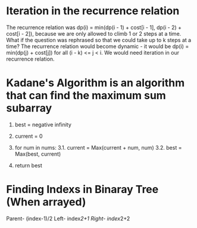 # Iteration in the recurrence relation

The recurrence relation was dp(i) = min(dp(i - 1) + cost[i - 1], dp(i - 2) + cost[i - 2]), because we are only allowed to climb 1 or 2 steps at a time. What if the question was rephrased so that we could take up to k steps at a time? The recurrence relation would become dynamic - it would be dp(i) = min(dp(j) + cost[j]) for all (i - k) <= j < i. We would need iteration in our recurrence relation.

# Kadane's Algorithm is an algorithm that can find the maximum sum subarray
1. best = negative infinity
2. current = 0
3. for num in nums:
    3.1. current = Max(current + num, num)
    3.2. best = Max(best, current)

4. return best

# Finding Indexs in Binaray Tree (When arrayed)
Parent- (index-1)/2
Left- index*2+1
Right- index*2+2
